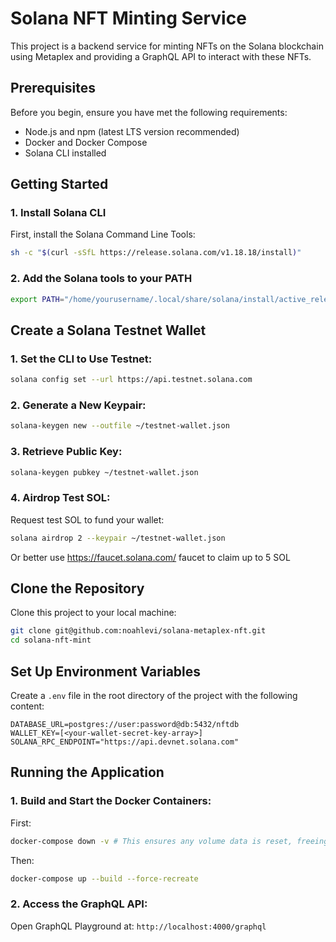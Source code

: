 # Solana NFT Minting Service

This project is a backend service for minting NFTs on the Solana blockchain using Metaplex and providing a GraphQL API to interact with these NFTs.

## Prerequisites

Before you begin, ensure you have met the following requirements:

- Node.js and npm (latest LTS version recommended)
- Docker and Docker Compose
- Solana CLI installed

## Getting Started

### 1. Install Solana CLI

First, install the Solana Command Line Tools:

```bash
sh -c "$(curl -sSfL https://release.solana.com/v1.18.18/install)"
```

### 2. Add the Solana tools to your PATH

```bash
export PATH="/home/yourusername/.local/share/solana/install/active_release/bin:$PATH"
```


## Create a Solana Testnet Wallet

### 1. Set the CLI to Use Testnet:

```bash
solana config set --url https://api.testnet.solana.com
```

### 2. Generate a New Keypair:

```bash
solana-keygen new --outfile ~/testnet-wallet.json
```

### 3. Retrieve Public Key:

```bash
solana-keygen pubkey ~/testnet-wallet.json
```

### 4. Airdrop Test SOL:

Request test SOL to fund your wallet:

```bash
solana airdrop 2 --keypair ~/testnet-wallet.json
```

Or better use https://faucet.solana.com/ faucet to claim up to 5 SOL


##  Clone the Repository
Clone this project to your local machine:


```bash
git clone git@github.com:noahlevi/solana-metaplex-nft.git
cd solana-nft-mint
```


## Set Up Environment Variables
Create a `.env` file in the root directory of the project with the following content:

```
DATABASE_URL=postgres://user:password@db:5432/nftdb
WALLET_KEY=[<your-wallet-secret-key-array>]
SOLANA_RPC_ENDPOINT="https://api.devnet.solana.com"
```

## Running the Application


### 1. Build and Start the Docker Containers:

First: 
```bash 
docker-compose down -v # This ensures any volume data is reset, freeing cached states
```   

Then: 

```bash
docker-compose up --build --force-recreate
```


### 2. Access the GraphQL API:

Open GraphQL Playground at: `http://localhost:4000/graphql`